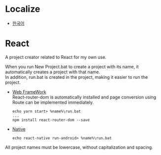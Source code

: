 # Localize
* [한국어](https://github.com/HanGyeolee/React/blob/main/README.md)
# React
A project creator related to React for my own use.

When you run New Project.bat to create a project with its name, it automatically creates a project with that name.   
In addition, run.bat is created in the project, making it easier to run the project.    
* [Web FrameWork](https://github.com/HanGyeolee/React/tree/main/Web%20Framework)  
  React-router-dom is automatically installed and page conversion using Route can be implemented immediately. 
  ```batchfile
  echo yarn start> %name%\run.bat
  ...
  npm install react-router-dom --save
  ```
* [Native](https://github.com/HanGyeolee/React/tree/main/Native)
  ```batchfile
  echo react-native run-android> %name%\run.bat
  ```

All project names must be lowercase, without capitalization and spacing.
